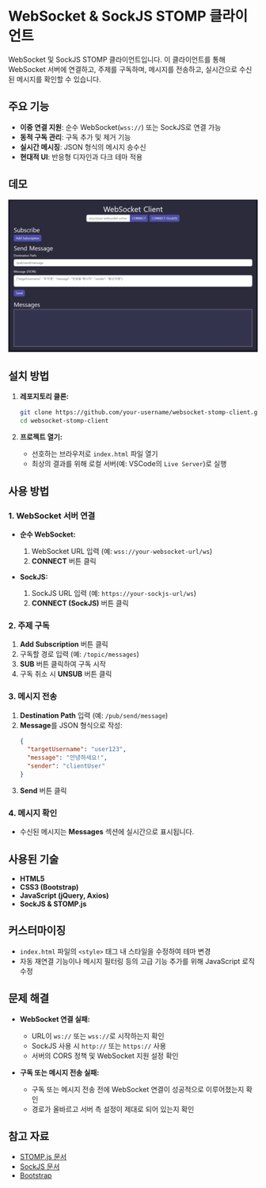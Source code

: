 # WebSocket & SockJS STOMP 클라이언트

WebSocket 및 SockJS STOMP 클라이언트입니다. 이 클라이언트를 통해 WebSocket 서버에 연결하고, 주제를 구독하며, 메시지를 전송하고, 실시간으로 수신된 메시지를 확인할 수 있습니다.

## 주요 기능

- **이중 연결 지원**: 순수 WebSocket(`wss://`) 또는 SockJS로 연결 가능
- **동적 구독 관리**: 구독 추가 및 제거 기능
- **실시간 메시징**: JSON 형식의 메시지 송수신
- **현대적 UI**: 반응형 디자인과 다크 테마 적용

## 데모

![앱 스크린샷](./statics/page_image.PNG)

## 설치 방법

1. **레포지토리 클론:**
   ```bash
   git clone https://github.com/your-username/websocket-stomp-client.git
   cd websocket-stomp-client
   ```

2. **프로젝트 열기:**
   - 선호하는 브라우저로 `index.html` 파일 열기
   - 최상의 결과를 위해 로컬 서버(예: VSCode의 `Live Server`)로 실행

## 사용 방법

### 1. WebSocket 서버 연결

- **순수 WebSocket:**
  1. WebSocket URL 입력 (예: `wss://your-websocket-url/ws`)
  2. **CONNECT** 버튼 클릭

- **SockJS:**
  1. SockJS URL 입력 (예: `https://your-sockjs-url/ws`)
  2. **CONNECT (SockJS)** 버튼 클릭

### 2. 주제 구독

1. **Add Subscription** 버튼 클릭
2. 구독할 경로 입력 (예: `/topic/messages`)
3. **SUB** 버튼 클릭하여 구독 시작
4. 구독 취소 시 **UNSUB** 버튼 클릭

### 3. 메시지 전송

1. **Destination Path** 입력 (예: `/pub/send/message`)
2. **Message**를 JSON 형식으로 작성:
   ```json
   {
     "targetUsername": "user123",
     "message": "안녕하세요!",
     "sender": "clientUser"
   }
   ```
3. **Send** 버튼 클릭

### 4. 메시지 확인

- 수신된 메시지는 **Messages** 섹션에 실시간으로 표시됩니다.

## 사용된 기술

- **HTML5**
- **CSS3 (Bootstrap)**
- **JavaScript (jQuery, Axios)**
- **SockJS & STOMP.js**

## 커스터마이징

- `index.html` 파일의 `<style>` 태그 내 스타일을 수정하여 테마 변경
- 자동 재연결 기능이나 메시지 필터링 등의 고급 기능 추가를 위해 JavaScript 로직 수정

## 문제 해결

- **WebSocket 연결 실패:**
  - URL이 `ws://` 또는 `wss://`로 시작하는지 확인
  - SockJS 사용 시 `http://` 또는 `https://` 사용
  - 서버의 CORS 정책 및 WebSocket 지원 설정 확인

- **구독 또는 메시지 전송 실패:**
  - 구독 또는 메시지 전송 전에 WebSocket 연결이 성공적으로 이루어졌는지 확인
  - 경로가 올바르고 서버 측 설정이 제대로 되어 있는지 확인

## 참고 자료

- [STOMP.js 문서](https://stomp-js.github.io/)
- [SockJS 문서](https://github.com/sockjs/sockjs-client)
- [Bootstrap](https://getbootstrap.com/)
